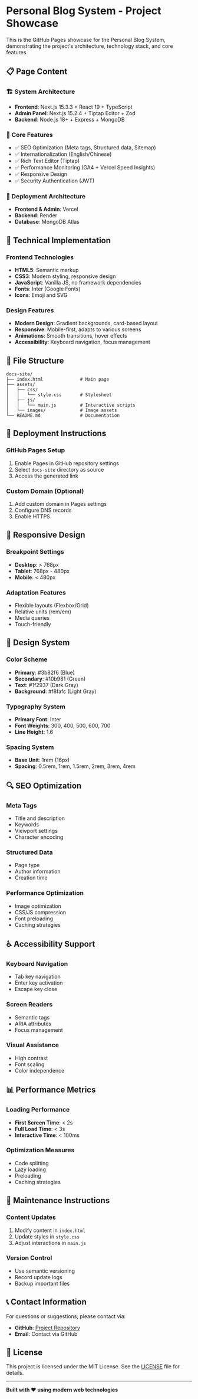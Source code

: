# Personal Blog System - Project Showcase

This is the GitHub Pages showcase for the Personal Blog System, demonstrating the project's architecture, technology stack, and core features.

## 📋 Page Content

### 🏗️ System Architecture
- **Frontend**: Next.js 15.3.3 + React 19 + TypeScript
- **Admin Panel**: Next.js 15.2.4 + Tiptap Editor + Zod
- **Backend**: Node.js 18+ + Express + MongoDB

### 🎯 Core Features
- ✅ SEO Optimization (Meta tags, Structured data, Sitemap)
- ✅ Internationalization (English/Chinese)
- ✅ Rich Text Editor (Tiptap)
- ✅ Performance Monitoring (GA4 + Vercel Speed Insights)
- ✅ Responsive Design
- ✅ Security Authentication (JWT)

### 🚀 Deployment Architecture
- **Frontend & Admin**: Vercel
- **Backend**: Render
- **Database**: MongoDB Atlas

## 🔧 Technical Implementation

### Frontend Technologies
- **HTML5**: Semantic markup
- **CSS3**: Modern styling, responsive design
- **JavaScript**: Vanilla JS, no framework dependencies
- **Fonts**: Inter (Google Fonts)
- **Icons**: Emoji and SVG

### Design Features
- **Modern Design**: Gradient backgrounds, card-based layout
- **Responsive**: Mobile-first, adapts to various screens
- **Animations**: Smooth transitions, hover effects
- **Accessibility**: Keyboard navigation, focus management

## 📁 File Structure

```
docs-site/
├── index.html              # Main page
├── assets/
│   ├── css/
│   │   └── style.css       # Stylesheet
│   ├── js/
│   │   └── main.js         # Interactive scripts
│   └── images/             # Image assets
└── README.md               # Documentation
```

## 🚀 Deployment Instructions

### GitHub Pages Setup
1. Enable Pages in GitHub repository settings
2. Select `docs-site` directory as source
3. Access the generated link

### Custom Domain (Optional)
1. Add custom domain in Pages settings
2. Configure DNS records
3. Enable HTTPS

## 📱 Responsive Design

### Breakpoint Settings
- **Desktop**: > 768px
- **Tablet**: 768px - 480px
- **Mobile**: < 480px

### Adaptation Features
- Flexible layouts (Flexbox/Grid)
- Relative units (rem/em)
- Media queries
- Touch-friendly

## 🎨 Design System

### Color Scheme
- **Primary**: #3b82f6 (Blue)
- **Secondary**: #10b981 (Green)
- **Text**: #1f2937 (Dark Gray)
- **Background**: #f8fafc (Light Gray)

### Typography System
- **Primary Font**: Inter
- **Font Weights**: 300, 400, 500, 600, 700
- **Line Height**: 1.6

### Spacing System
- **Base Unit**: 1rem (16px)
- **Spacing**: 0.5rem, 1rem, 1.5rem, 2rem, 3rem, 4rem

## 🔍 SEO Optimization

### Meta Tags
- Title and description
- Keywords
- Viewport settings
- Character encoding

### Structured Data
- Page type
- Author information
- Creation time

### Performance Optimization
- Image optimization
- CSS/JS compression
- Font preloading
- Caching strategies

## ♿ Accessibility Support

### Keyboard Navigation
- Tab key navigation
- Enter key activation
- Escape key close

### Screen Readers
- Semantic tags
- ARIA attributes
- Focus management

### Visual Assistance
- High contrast
- Font scaling
- Color independence

## 📊 Performance Metrics

### Loading Performance
- **First Screen Time**: < 2s
- **Full Load Time**: < 3s
- **Interactive Time**: < 100ms

### Optimization Measures
- Code splitting
- Lazy loading
- Preloading
- Caching strategies

## 🔧 Maintenance Instructions

### Content Updates
1. Modify content in `index.html`
2. Update styles in `style.css`
3. Adjust interactions in `main.js`

### Version Control
- Use semantic versioning
- Record update logs
- Backup important files

## 📞 Contact Information

For questions or suggestions, please contact via:

- **GitHub**: [Project Repository](https://github.com/kaixiang-uoa/Personal-Blog)
- **Email**: Contact via GitHub

## 📄 License

This project is licensed under the MIT License. See the [LICENSE](../LICENSE) file for details.

---

**Built with ❤️ using modern web technologies**
